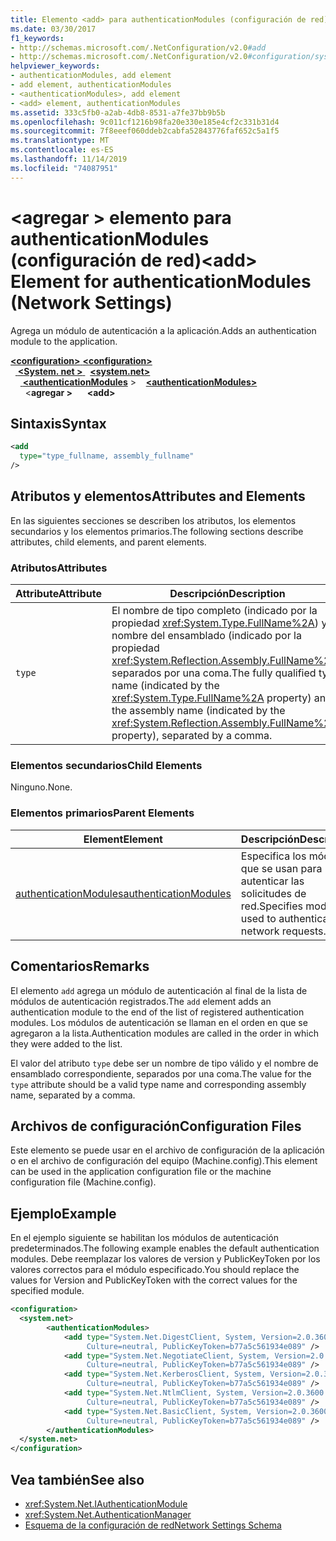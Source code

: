```yaml
---
title: Elemento <add> para authenticationModules (configuración de red)
ms.date: 03/30/2017
f1_keywords:
- http://schemas.microsoft.com/.NetConfiguration/v2.0#add
- http://schemas.microsoft.com/.NetConfiguration/v2.0#configuration/system.net/authenticationModules/add
helpviewer_keywords:
- authenticationModules, add element
- add element, authenticationModules
- <authenticationModules>, add element
- <add> element, authenticationModules
ms.assetid: 333c5fb0-a2ab-4db8-8531-a7fe37bb9b5b
ms.openlocfilehash: 9c011cf1216b98fa20e330e185e4cf2c331b31d4
ms.sourcegitcommit: 7f8eeef060ddeb2cabfa52843776faf652c5a1f5
ms.translationtype: MT
ms.contentlocale: es-ES
ms.lasthandoff: 11/14/2019
ms.locfileid: "74087951"
---
```

# <a name="add-element-for-authenticationmodules-network-settings"></a><span data-ttu-id="38229-102">\<agregar > elemento para authenticationModules (configuración de red)</span><span class="sxs-lookup"><span data-stu-id="38229-102">\<add> Element for authenticationModules (Network Settings)</span></span>
<span data-ttu-id="38229-103">Agrega un módulo de autenticación a la aplicación.</span><span class="sxs-lookup"><span data-stu-id="38229-103">Adds an authentication module to the application.</span></span>  

<span data-ttu-id="38229-104">[ **\<configuration>** ](../configuration-element.md)</span><span class="sxs-lookup"><span data-stu-id="38229-104">[**\<configuration>**](../configuration-element.md)</span></span>\
<span data-ttu-id="38229-105">&nbsp;&nbsp;[ **\<System. net >** ](system-net-element-network-settings.md)</span><span class="sxs-lookup"><span data-stu-id="38229-105">&nbsp;&nbsp;[**\<system.net>**](system-net-element-network-settings.md)</span></span>\
<span data-ttu-id="38229-106">&nbsp;&nbsp;&nbsp;&nbsp;[ **\<authenticationModules**](authenticationmodules-element-network-settings.md) ></span><span class="sxs-lookup"><span data-stu-id="38229-106">&nbsp;&nbsp;&nbsp;&nbsp;[**\<authenticationModules>**](authenticationmodules-element-network-settings.md)</span></span>\
<span data-ttu-id="38229-107">&nbsp;&nbsp;&nbsp;&nbsp;&nbsp;&nbsp;\<**agregar >**</span><span class="sxs-lookup"><span data-stu-id="38229-107">&nbsp;&nbsp;&nbsp;&nbsp;&nbsp;&nbsp;**\<add>**</span></span>

## <a name="syntax"></a><span data-ttu-id="38229-108">Sintaxis</span><span class="sxs-lookup"><span data-stu-id="38229-108">Syntax</span></span>  
  
```xml  
<add
  type="type_fullname, assembly_fullname"   
/>  
```  
  
## <a name="attributes-and-elements"></a><span data-ttu-id="38229-109">Atributos y elementos</span><span class="sxs-lookup"><span data-stu-id="38229-109">Attributes and Elements</span></span>  
 <span data-ttu-id="38229-110">En las siguientes secciones se describen los atributos, los elementos secundarios y los elementos primarios.</span><span class="sxs-lookup"><span data-stu-id="38229-110">The following sections describe attributes, child elements, and parent elements.</span></span>  
  
### <a name="attributes"></a><span data-ttu-id="38229-111">Atributos</span><span class="sxs-lookup"><span data-stu-id="38229-111">Attributes</span></span>  
  
|<span data-ttu-id="38229-112">**Attribute**</span><span class="sxs-lookup"><span data-stu-id="38229-112">**Attribute**</span></span>|<span data-ttu-id="38229-113">**Descripción**</span><span class="sxs-lookup"><span data-stu-id="38229-113">**Description**</span></span>|  
|-------------------|---------------------|  
|`type`|<span data-ttu-id="38229-114">El nombre de tipo completo (indicado por la propiedad <xref:System.Type.FullName%2A>) y el nombre del ensamblado (indicado por la propiedad <xref:System.Reflection.Assembly.FullName%2A>), separados por una coma.</span><span class="sxs-lookup"><span data-stu-id="38229-114">The fully qualified type name (indicated by the <xref:System.Type.FullName%2A> property) and the assembly name (indicated by the <xref:System.Reflection.Assembly.FullName%2A> property), separated by a comma.</span></span>|  
  
### <a name="child-elements"></a><span data-ttu-id="38229-115">Elementos secundarios</span><span class="sxs-lookup"><span data-stu-id="38229-115">Child Elements</span></span>  
 <span data-ttu-id="38229-116">Ninguno.</span><span class="sxs-lookup"><span data-stu-id="38229-116">None.</span></span>  
  
### <a name="parent-elements"></a><span data-ttu-id="38229-117">Elementos primarios</span><span class="sxs-lookup"><span data-stu-id="38229-117">Parent Elements</span></span>  
  
|<span data-ttu-id="38229-118">**Element**</span><span class="sxs-lookup"><span data-stu-id="38229-118">**Element**</span></span>|<span data-ttu-id="38229-119">**Descripción**</span><span class="sxs-lookup"><span data-stu-id="38229-119">**Description**</span></span>|  
|-----------------|---------------------|  
|[<span data-ttu-id="38229-120">authenticationModules</span><span class="sxs-lookup"><span data-stu-id="38229-120">authenticationModules</span></span>](authenticationmodules-element-network-settings.md)|<span data-ttu-id="38229-121">Especifica los módulos que se usan para autenticar las solicitudes de red.</span><span class="sxs-lookup"><span data-stu-id="38229-121">Specifies modules used to authenticate network requests.</span></span>|  
  
## <a name="remarks"></a><span data-ttu-id="38229-122">Comentarios</span><span class="sxs-lookup"><span data-stu-id="38229-122">Remarks</span></span>  
 <span data-ttu-id="38229-123">El elemento `add` agrega un módulo de autenticación al final de la lista de módulos de autenticación registrados.</span><span class="sxs-lookup"><span data-stu-id="38229-123">The `add` element adds an authentication module to the end of the list of registered authentication modules.</span></span> <span data-ttu-id="38229-124">Los módulos de autenticación se llaman en el orden en que se agregaron a la lista.</span><span class="sxs-lookup"><span data-stu-id="38229-124">Authentication modules are called in the order in which they were added to the list.</span></span>  
  
 <span data-ttu-id="38229-125">El valor del atributo `type` debe ser un nombre de tipo válido y el nombre de ensamblado correspondiente, separados por una coma.</span><span class="sxs-lookup"><span data-stu-id="38229-125">The value for the `type` attribute should be a valid type name and corresponding assembly name, separated by a comma.</span></span>  
  
## <a name="configuration-files"></a><span data-ttu-id="38229-126">Archivos de configuración</span><span class="sxs-lookup"><span data-stu-id="38229-126">Configuration Files</span></span>  
 <span data-ttu-id="38229-127">Este elemento se puede usar en el archivo de configuración de la aplicación o en el archivo de configuración del equipo (Machine.config).</span><span class="sxs-lookup"><span data-stu-id="38229-127">This element can be used in the application configuration file or the machine configuration file (Machine.config).</span></span>  
  
## <a name="example"></a><span data-ttu-id="38229-128">Ejemplo</span><span class="sxs-lookup"><span data-stu-id="38229-128">Example</span></span>  
 <span data-ttu-id="38229-129">En el ejemplo siguiente se habilitan los módulos de autenticación predeterminados.</span><span class="sxs-lookup"><span data-stu-id="38229-129">The following example enables the default authentication modules.</span></span> <span data-ttu-id="38229-130">Debe reemplazar los valores de version y PublicKeyToken por los valores correctos para el módulo especificado.</span><span class="sxs-lookup"><span data-stu-id="38229-130">You should replace the values for Version and PublicKeyToken with the correct values for the specified module.</span></span>  
  
```xml  
<configuration>  
  <system.net>  
        <authenticationModules>  
            <add type="System.Net.DigestClient, System, Version=2.0.3600.0,  
                 Culture=neutral, PublicKeyToken=b77a5c561934e089" />  
            <add type="System.Net.NegotiateClient, System, Version=2.0.3600.0,  
                 Culture=neutral, PublicKeyToken=b77a5c561934e089" />  
            <add type="System.Net.KerberosClient, System, Version=2.0.3600.0,  
                 Culture=neutral, PublicKeyToken=b77a5c561934e089" />  
            <add type="System.Net.NtlmClient, System, Version=2.0.3600.0,  
                 Culture=neutral, PublicKeyToken=b77a5c561934e089" />  
            <add type="System.Net.BasicClient, System, Version=2.0.3600.0,  
                 Culture=neutral, PublicKeyToken=b77a5c561934e089" />  
        </authenticationModules>  
  </system.net>  
</configuration>  
```  
  
## <a name="see-also"></a><span data-ttu-id="38229-131">Vea también</span><span class="sxs-lookup"><span data-stu-id="38229-131">See also</span></span>

- <xref:System.Net.IAuthenticationModule>
- <xref:System.Net.AuthenticationManager>
- [<span data-ttu-id="38229-132">Esquema de la configuración de red</span><span class="sxs-lookup"><span data-stu-id="38229-132">Network Settings Schema</span></span>](index.md)
